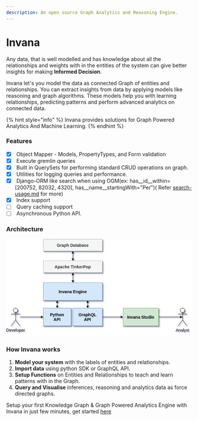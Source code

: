 ```yaml
---
description: An open source Graph Analytics and Reasoning Engine.
---
```


# Invana

Any data, that is well modelled and has knowledge about all the relationships and weights with in the entities of the system can give better insights for making **Informed Decision**.

Invana let's you model the data as connected Graph of entities and relationships. You can extract insights from data by applying models like reasoning and graph algorithms. These models help you with learning relationships, predicting patterns and perform advanced analytics on connected data.

{% hint style="info" %}
Invana provides solutions for Graph Powered Analytics And Machine Learning.
{% endhint %}

### Features

* [x] &#x20;Object Mapper - Models, PropertyTypes, and Form validation
* [x] &#x20;Execute gremlin queries
* [x] &#x20;Built in QuerySets for performing standard CRUD operations on graph.
* [x] &#x20;Utilities for logging queries and performance.
* [x] &#x20;Django-ORM like search when using OGM(ex: has\_\_id\_\_within=\[200752, 82032, 4320], has\_\_name\_\_startingWith="Per")( Refer [search-usage.md](https://github.com/invanalabs/invana/blob/master/search-usage.md) for more)
* [x] &#x20;Index support
* [ ] &#x20;Query caching support
* [ ] &#x20;Asynchronous Python API.

### Architecture

![Invana architecture](<.gitbook/assets/image (1).png>)

### How Invana works

1. **Model your system** with the labels of entities and relationships.
2. **Import data** using python SDK or GraphQL API.
3. **Setup Functions** on Entities and Relationships to teach and learn patterns with in the Graph.
4. **Query and Visualise** inferences, reasoning and analytics data as force directed graphs.

Setup your first Knowledge Graph & Graph Powered Analytics Engine  with Invana in just few minutes, get started [here](getting-started.md)
